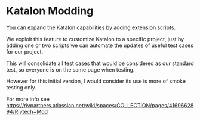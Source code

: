 # Katalon Modding
You can expand the Katalon capabilities by adding extension scripts.

We exploit this feature to customize Katalon to a specific project, just by adding one or two scripts we can automate the updates of useful test cases for our project. 

This will consolidate all test cases that would be considered as our standard test, so everyone is on the same page when testing.

However for this initial version, I would consider its use is more of smoke testing only.

For more info see  https://rivpartners.atlassian.net/wiki/spaces/COLLECTION/pages/4169662894/Rivtech+Mod
